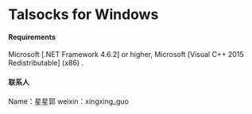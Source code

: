 Talsocks for Windows
=======================

#### Requirements

Microsoft [.NET Framework 4.6.2] or higher, Microsoft [Visual C++ 2015 Redistributable] (x86) .

#### 联系人

Name：星星郭
weixin：xingxing_guo
